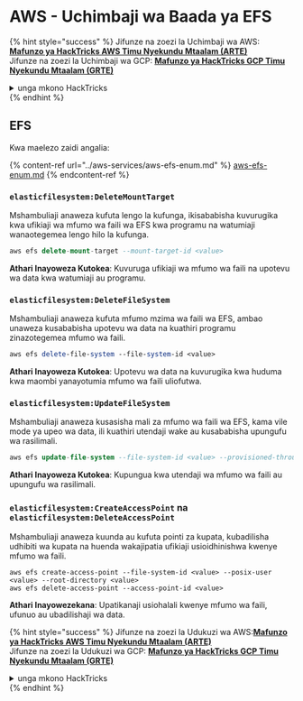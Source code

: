 # AWS - Uchimbaji wa Baada ya EFS

{% hint style="success" %}
Jifunze na zoezi la Uchimbaji wa AWS:<img src="/.gitbook/assets/image.png" alt="" data-size="line">[**Mafunzo ya HackTricks AWS Timu Nyekundu Mtaalam (ARTE)**](https://training.hacktricks.xyz/courses/arte)<img src="/.gitbook/assets/image.png" alt="" data-size="line">\
Jifunze na zoezi la Uchimbaji wa GCP: <img src="/.gitbook/assets/image (2).png" alt="" data-size="line">[**Mafunzo ya HackTricks GCP Timu Nyekundu Mtaalam (GRTE)**<img src="/.gitbook/assets/image (2).png" alt="" data-size="line">](https://training.hacktricks.xyz/courses/grte)

<details>

<summary>unga mkono HackTricks</summary>

* Angalia [**mpango wa michango**](https://github.com/sponsors/carlospolop)!
* **Jiunge na** 💬 [**Kikundi cha Discord**](https://discord.gg/hRep4RUj7f) au kikundi cha [**telegram**](https://t.me/peass) au **tufuate** kwenye **Twitter** 🐦 [**@hacktricks\_live**](https://twitter.com/hacktricks\_live)**.**
* **Shiriki mbinu za uchimbaji kwa kuwasilisha PRs kwa** [**HackTricks**](https://github.com/carlospolop/hacktricks) na [**HackTricks Cloud**](https://github.com/carlospolop/hacktricks-cloud) github repos.

</details>
{% endhint %}

## EFS

Kwa maelezo zaidi angalia:

{% content-ref url="../aws-services/aws-efs-enum.md" %}
[aws-efs-enum.md](../aws-services/aws-efs-enum.md)
{% endcontent-ref %}

### `elasticfilesystem:DeleteMountTarget`

Mshambuliaji anaweza kufuta lengo la kufunga, ikisababisha kuvurugika kwa ufikiaji wa mfumo wa faili wa EFS kwa programu na watumiaji wanaotegemea lengo hilo la kufunga.
```sql
aws efs delete-mount-target --mount-target-id <value>
```
**Athari Inayoweza Kutokea**: Kuvuruga ufikiaji wa mfumo wa faili na upotevu wa data kwa watumiaji au programu.

### `elasticfilesystem:DeleteFileSystem`

Mshambuliaji anaweza kufuta mfumo mzima wa faili wa EFS, ambao unaweza kusababisha upotevu wa data na kuathiri programu zinazotegemea mfumo wa faili.
```perl
aws efs delete-file-system --file-system-id <value>
```
**Athari Inayoweza Kutokea**: Upotevu wa data na kuvurugika kwa huduma kwa maombi yanayotumia mfumo wa faili uliofutwa.

### `elasticfilesystem:UpdateFileSystem`

Mshambuliaji anaweza kusasisha mali za mfumo wa faili wa EFS, kama vile mode ya upeo wa data, ili kuathiri utendaji wake au kusababisha upungufu wa rasilimali.
```sql
aws efs update-file-system --file-system-id <value> --provisioned-throughput-in-mibps <value>
```
**Athari Inayoweza Kutokea**: Kupungua kwa utendaji wa mfumo wa faili au upungufu wa rasilimali.

### `elasticfilesystem:CreateAccessPoint` na `elasticfilesystem:DeleteAccessPoint`

Mshambuliaji anaweza kuunda au kufuta pointi za kupata, kubadilisha udhibiti wa kupata na huenda wakajipatia ufikiaji usioidhinishwa kwenye mfumo wa faili.
```arduino
aws efs create-access-point --file-system-id <value> --posix-user <value> --root-directory <value>
aws efs delete-access-point --access-point-id <value>
```
**Athari Inayowezekana**: Upatikanaji usiohalali kwenye mfumo wa faili, ufunuo au ubadilishaji wa data.

{% hint style="success" %}
Jifunze na zoezi la Udukuzi wa AWS:<img src="/.gitbook/assets/image.png" alt="" data-size="line">[**Mafunzo ya HackTricks AWS Timu Nyekundu Mtaalam (ARTE)**](https://training.hacktricks.xyz/courses/arte)<img src="/.gitbook/assets/image.png" alt="" data-size="line">\
Jifunze na zoezi la Udukuzi wa GCP: <img src="/.gitbook/assets/image (2).png" alt="" data-size="line">[**Mafunzo ya HackTricks GCP Timu Nyekundu Mtaalam (GRTE)**<img src="/.gitbook/assets/image (2).png" alt="" data-size="line">](https://training.hacktricks.xyz/courses/grte)

<details>

<summary>unga mkono HackTricks</summary>

* Angalia [**mpango wa usajili**](https://github.com/sponsors/carlospolop)!
* **Jiunge na** 💬 [**Kikundi cha Discord**](https://discord.gg/hRep4RUj7f) au kikundi cha [**telegram**](https://t.me/peass) au **tufuate** kwenye **Twitter** 🐦 [**@hacktricks\_live**](https://twitter.com/hacktricks\_live)**.**
* **Shiriki mbinu za udukuzi kwa kuwasilisha PRs kwa** [**HackTricks**](https://github.com/carlospolop/hacktricks) na [**HackTricks Cloud**](https://github.com/carlospolop/hacktricks-cloud) github repos.

</details>
{% endhint %}
